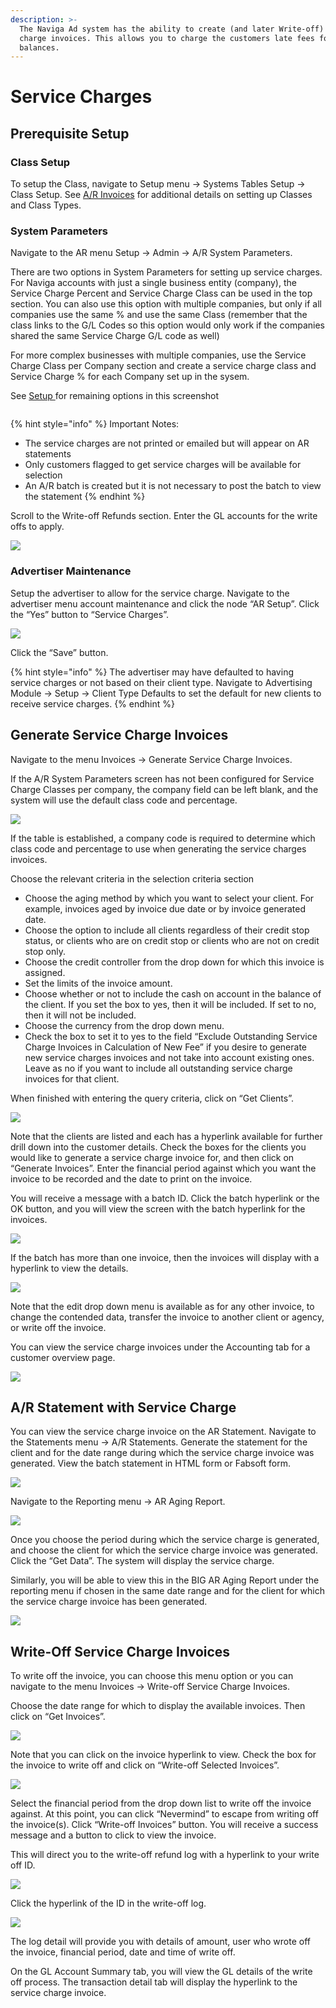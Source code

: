 ```yaml
---
description: >-
  The Naviga Ad system has the ability to create (and later Write-off) service
  charge invoices. This allows you to charge the customers late fees for overdue
  balances.
---
```


# Service Charges

## Prerequisite Setup <a href="#_toc102547786" id="_toc102547786"></a>

### Class Setup

To setup the Class, navigate to Setup menu -> Systems Tables Setup -> Class Setup. See [A/R Invoices](./#\_toc65155656) for additional details on setting up Classes and Class Types.

### System Parameters

Navigate to the AR menu Setup -> Admin -> A/R System Parameters.

There are two options in System Parameters for setting up service charges. For Naviga accounts with just a single business entity (company), the Service Charge Percent and Service Charge Class can be used in the top section. You can also use this option with multiple companies, but only if all companies use the same % and use the same Class (remember that the class links to the G/L Codes so this option would only work if the companies shared the same Service Charge G/L code as well)

For more complex businesses with multiple companies, use the Service Charge Class per Company section and create a service charge class and Service Charge % for each Company set up in the sysem.

See [Setup ](../setup-a-r-system-setup/#\_toc458780180)for remaining options in this screenshot

<figure><img src="../../../.gitbook/assets/image (1479).png" alt=""><figcaption></figcaption></figure>

{% hint style="info" %}
Important Notes:

* The service charges are not printed or emailed but will appear on AR statements
* Only customers flagged to get service charges will be available for selection
* An A/R batch is created but it is not necessary to post the batch to view the statement
{% endhint %}

Scroll to the Write-off Refunds section. Enter the GL accounts for the write offs to apply.

![](<../../../.gitbook/assets/3 (11)>)

### Advertiser Maintenance <a href="#_toc473634496" id="_toc473634496"></a>

Setup the advertiser to allow for the service charge. Navigate to the advertiser menu account maintenance and click the node “AR Setup”. Click the “Yes” button to “Service Charges”.

![](<../../../.gitbook/assets/1 (4)>)

Click the “Save” button.

{% hint style="info" %}
The advertiser may have defaulted to having service charges or not based on their client type. Navigate to Advertising Module -> Setup -> Client Type Defaults to set the default for new clients to receive service charges.
{% endhint %}

### &#x20;<a href="#_toc473634497" id="_toc473634497"></a>

## Generate Service Charge Invoices <a href="#_toc473634498" id="_toc473634498"></a>

Navigate to the menu Invoices -> Generate Service Charge Invoices.

If the A/R System Parameters screen has not been configured for Service Charge Classes per company, the company field can be left blank, and the system will use the default class code and percentage.

![](<../../../.gitbook/assets/3 (7)>)

If the table is established, a company code is required to determine which class code and percentage to use when generating the service charges invoices.

Choose the relevant criteria in the selection criteria section

* Choose the aging method by which you want to select your client. For example, invoices aged by invoice due date or by invoice generated date.
* Choose the option to include all clients regardless of their credit stop status, or clients who are on credit stop or clients who are not on credit stop only.
* Choose the credit controller from the drop down for which this invoice is assigned.
* Set the limits of the invoice amount.
* Choose whether or not to include the cash on account in the balance of the client. If you set the box to yes, then it will be included. If set to no, then it will not be included.
* Choose the currency from the drop down menu.
* Check the box to set it to yes to the field “Exclude Outstanding Service Charge Invoices in Calculation of New Fee” if you desire to generate new service charges invoices and not take into account existing ones. Leave as no if you want to include all outstanding service charge invoices for that client.

When finished with entering the query criteria, click on “Get Clients”.

![](../../../.gitbook/assets/6)

Note that the clients are listed and each has a hyperlink available for further drill down into the customer details. Check the boxes for the clients you would like to generate a service charge invoice for, and then click on “Generate Invoices”. Enter the financial period against which you want the invoice to be recorded and the date to print on the invoice.

You will receive a message with a batch ID. Click the batch hyperlink or the OK button, and you will view the screen with the batch hyperlink for the invoices.

![](<../../../.gitbook/assets/7 (4)>)

If the batch has more than one invoice, then the invoices will display with a hyperlink to view the details.

![](<../../../.gitbook/assets/8 (5)>)

Note that the edit drop down menu is available as for any other invoice, to change the contended data, transfer the invoice to another client or agency, or write off the invoice.

You can view the service charge invoices under the Accounting tab for a customer overview page.

![](<../../../.gitbook/assets/9 (6)>)

## A/R Statement with Service Charge <a href="#_toc78220802" id="_toc78220802"></a>

You can view the service charge invoice on the AR Statement. Navigate to the Statements menu -> A/R Statements. Generate the statement for the client and for the date range during which the service charge invoice was generated. View the batch statement in HTML form or Fabsoft form.

![](<../../../.gitbook/assets/10 (3)>)

Navigate to the Reporting menu -> AR Aging Report.

![](<../../../.gitbook/assets/11 (4)>)

Once you choose the period during which the service charge is generated, and choose the client for which the service charge invoice was generated. Click the “Get Data”. The system will display the service charge.

Similarly, you will be able to view this in the BIG AR Aging Report under the reporting menu if chosen in the same date range and for the client for which the service charge invoice has been generated.

![](<../../../.gitbook/assets/12 (7)>)

## Write-Off Service Charge Invoices <a href="#_toc78220803" id="_toc78220803"></a>

To write off the invoice, you can choose this menu option or you can navigate to the menu Invoices -> Write-off Service Charge Invoices.

Choose the date range for which to display the available invoices. Then click on “Get Invoices”.

![](<../../../.gitbook/assets/13 (3)>)

Note that you can click on the invoice hyperlink to view. Check the box for the invoice to write off and click on “Write-off Selected Invoices”.

![](../../../.gitbook/assets/14)

Select the financial period from the drop down list to write off the invoice against. At this point, you can click “Nevermind” to escape from writing off the invoice(s). Click “Write-off Invoices” button. You will receive a success message and a button to click to view the invoice.

This will direct you to the write-off refund log with a hyperlink to your write off ID.

![](<../../../.gitbook/assets/15 (7)>)

Click the hyperlink of the ID in the write-off log.

![](<../../../.gitbook/assets/16 (5)>)

The log detail will provide you with details of amount, user who wrote off the invoice, financial period, date and time of write off.

On the GL Account Summary tab, you will view the GL details of the write off process. The transaction detail tab will display the hyperlink to the service charge invoice.
